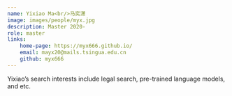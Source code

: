 ```yaml
---
name: Yixiao Ma<br/>马奕潇
image: images/people/myx.jpg  
description: Master 2020-  
role: master  
links:  
    home-page: https://myx666.github.io/  
    email: mayx20@mails.tsingua.edu.cn  
    github: myx666  
---
```


Yixiao’s search interests include legal search, pre-trained language models, and etc.